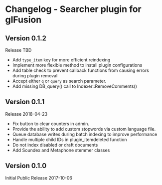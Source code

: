 # Changelog - Searcher plugin for glFusion

## Version 0.1.2
Release TBD
- Add `type_item` key for more efficient reindexing
- Implement more flexible method to install plugin configurations
- Add table check to prevent callback functions from causing errors during plugin removal
- Accept either `q` or `query` as search parameter.
- Add missing DB_query() call to Indexer::RemoveComments()

## Version 0.1.1
Release 2018-04-23
- Fix button to clear counters in admin.
- Provide the ability to add custom stopwords via custom language file.
- Queue database writes during batch indexing to improve performance
- Handle multiple child IDs in plugin_itemdeleted function
- Do not index disabled or draft documents
- Add Soundex and Metaphone stemmer classes

## Version 0.1.0
Initial Public Release 2017-10-06
